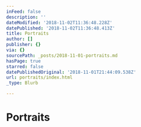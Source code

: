 ```yaml
---
inFeed: false
description: ''
dateModified: '2018-11-02T11:36:48.228Z'
datePublished: '2018-11-02T11:36:48.413Z'
title: Portraits
author: []
publisher: {}
via: {}
sourcePath: _posts/2018-11-01-portraits.md
hasPage: true
starred: false
datePublishedOriginal: '2018-11-01T21:44:09.538Z'
url: portraits/index.html
_type: Blurb

---
```

# Portraits